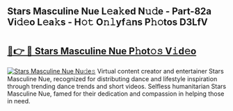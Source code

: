 ## Stars Masculine Nue L𝚎a𝚔ed N𝚞𝚍e - Part-82a Vi𝚍𝚎o L𝚎a𝚔s - H𝚘𝚝 O𝚗𝚕yf𝚊ns P𝚑𝚘tos D3LfV

# <h2><a href="http://kf0nrb7.oniu.top/?m=Stars+Masculine+Nue">🔗👉 🔴 Stars Masculine Nue P𝚑ot𝚘𝚜 V𝚒d𝚎o</a></h2>

[![Stars Masculine Nue Nu𝚍e𝚜](https://i.imgur.com/0qMVB7G.gif)](http://kf0nrb7.oniu.top/?m=Stars+Masculine+Nue)
Virtual content creator and entertainer Stars Masculine Nue, recognized for distributing dance and lifestyle inspiration through trending dance trends and short videos. Selfless humanitarian Stars Masculine Nue, famed for their dedication and compassion in helping those in need.  
